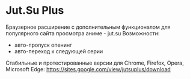 # Jut.Su Plus

Браузерное расширение с дополнительным функционалом для популярного сайта просмотра аниме - jut.su
Возможности:
- авто-пропуск опенинг
- авто-переход к следующей серии

Стабильные и протестированные версии для Chrome, Firefox, Opera, Microsoft Edge: https://sites.google.com/view/jutsuplus/download
